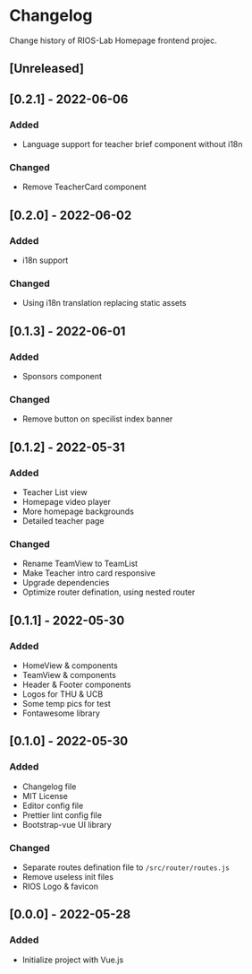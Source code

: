 # Changelog

Change history of RIOS-Lab Homepage frontend projec.

## [Unreleased]

## [0.2.1] - 2022-06-06

### Added

- Language support for teacher brief component without i18n

### Changed

- Remove TeacherCard component

## [0.2.0] - 2022-06-02

### Added

- i18n support

### Changed

- Using i18n translation replacing static assets

## [0.1.3] - 2022-06-01

### Added

- Sponsors component

### Changed

- Remove button on specilist index banner

## [0.1.2] - 2022-05-31

### Added

- Teacher List view
- Homepage video player
- More homepage backgrounds
- Detailed teacher page

### Changed

- Rename TeamView to TeamList
- Make Teacher intro card responsive
- Upgrade dependencies
- Optimize router defination, using nested router

## [0.1.1] - 2022-05-30

### Added

- HomeView & components
- TeamView & components
- Header & Footer components
- Logos for THU & UCB
- Some temp pics for test
- Fontawesome library

## [0.1.0] - 2022-05-30

### Added

- Changelog file
- MIT License
- Editor config file
- Prettier lint config file
- Bootstrap-vue UI library

### Changed

- Separate routes defination file to `/src/router/routes.js`
- Remove useless init files
- RIOS Logo & favicon

## [0.0.0] - 2022-05-28

### Added

- Initialize project with Vue.js
